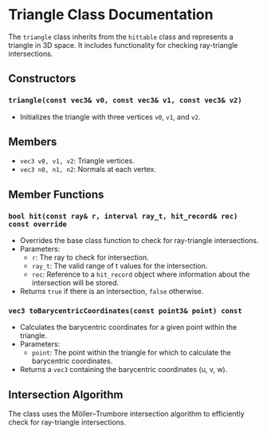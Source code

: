# Triangle Class Documentation

The `triangle` class inherits from the `hittable` class and represents a triangle in 3D space. It includes functionality for checking ray-triangle intersections.

## Constructors

### `triangle(const vec3& v0, const vec3& v1, const vec3& v2)`
- Initializes the triangle with three vertices `v0`, `v1`, and `v2`.

## Members

- `vec3 v0, v1, v2`: Triangle vertices.
- `vec3 n0, n1, n2`: Normals at each vertex.

## Member Functions

### `bool hit(const ray& r, interval ray_t, hit_record& rec) const override`
- Overrides the base class function to check for ray-triangle intersections.
- Parameters:
  - `r`: The ray to check for intersection.
  - `ray_t`: The valid range of t values for the intersection.
  - `rec`: Reference to a `hit_record` object where information about the intersection will be stored.
- Returns `true` if there is an intersection, `false` otherwise.

### `vec3 toBarycentricCoordinates(const point3& point) const`
- Calculates the barycentric coordinates for a given point within the triangle.
- Parameters:
  - `point`: The point within the triangle for which to calculate the barycentric coordinates.
- Returns a `vec3` containing the barycentric coordinates (u, v, w).

## Intersection Algorithm

The class uses the Möller–Trumbore intersection algorithm to efficiently check for ray-triangle intersections.


